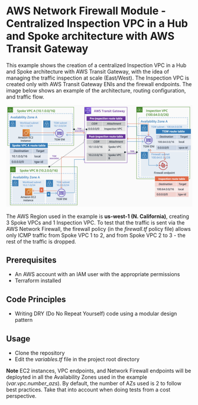 # AWS Network Firewall Module - Centralized Inspection VPC in a Hub and Spoke architecture with AWS Transit Gateway

This example shows the creation of a centralized Inspection VPC in a Hub and Spoke architecture with AWS Transit Gateway, with the idea of managing the traffic inspection at scale (East/West). The Inspection VPC is created only with AWS Transit Gateway ENIs and the firewall endpoints. The image below shows an example of the architecture, routing configuration, and traffic flow.

![Central Inspection VPC - Architecture diagram](../../images/centralized_vpc.png)

The AWS Region used in the example is **us-west-1 (N. California)**, creating 3 Spoke VPCs and 1 Inspection VPC. To test that the traffic is sent via the AWS Network Firewall, the firewall policy (in the *firewall.tf* policy file) allows only ICMP traffic from Spoke VPC 1 to 2, and from Spoke VPC 2 to 3 - the rest of the traffic is dropped.

## Prerequisites

* An AWS account with an IAM user with the appropriate permissions
* Terraform installed

## Code Principles

* Writing DRY (Do No Repeat Yourself) code using a modular design pattern

## Usage

* Clone the repository
* Edit the *variables.tf* file in the project root directory

**Note** EC2 instances, VPC endpoints, and Network Firewall endpoints will be deployted in all the Availability Zones used in the example (*var.vpc.number_azs*). By default, the number of AZs used is 2 to follow best practices. Take that into account when doing tests from a cost perspective.
